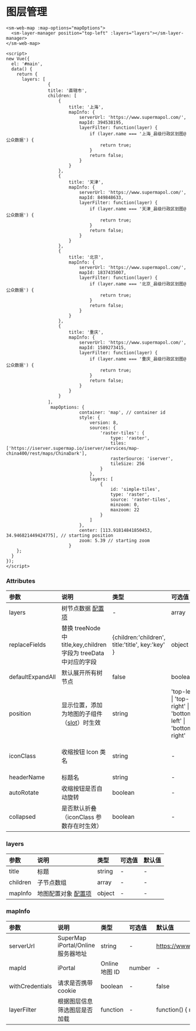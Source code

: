 # 图层管理

<sm-iframe src="https://iclient.supermap.io/examples/component/components_layerManager_vue.html"></sm-iframe>

```vue
<sm-web-map :map-options="mapOptions">
  <sm-layer-manager position="top-left" :layers="layers"></sm-layer-manager>
</sm-web-map>

<script>
new Vue({
  el: '#main',
  data() {
    return {
      layers: [
                {
                title: '直辖市',
                children: [
                    {
                        title: '上海',
                        mapInfo: {
                            serverUrl: 'https://www.supermapol.com/',
                            mapId: 394538195,
                            layerFilter: function(layer) {
                                if (layer.name === '上海_县级行政区划图@公众数据') {
                                    return true;
                                }
                                return false;
                            }
                        }
                    },
                    {
                        title: '天津',
                        mapInfo: {
                            serverUrl: 'https://www.supermapol.com/',
                            mapId: 849848633,
                            layerFilter: function(layer) {
                                if (layer.name === '天津_县级行政区划图@公众数据') {
                                    return true;
                                }
                                return false;
                            }
                        }
                    },
                    {
                        title: '北京',
                        mapInfo: {
                            serverUrl: 'https://www.supermapol.com/',
                            mapId: 1837435007,
                            layerFilter: function(layer) {
                                if (layer.name === '北京_县级行政区划图@公众数据') {
                                    return true;
                                }
                                return false;
                            }
                        }
                    },
                    {
                        title: '重庆',
                        mapInfo: {
                            serverUrl: 'https://www.supermapol.com/',
                            mapId: 1589273415,
                            layerFilter: function(layer) {
                                if (layer.name === '重庆_县级行政区划图@公众数据') {
                                    return true;
                                }
                                return false;
                            }
                        }
                    }
                ]，
                 mapOptions: {
                            container: 'map', // container id
                            style: {
                                version: 8,
                                sources: {
                                    'raster-tiles': {
                                        type: 'raster',
                                        tiles: ['https://iserver.supermap.io/iserver/services/map-china400/rest/maps/ChinaDark'],
                                        rasterSource: 'iserver',
                                        tileSize: 256
                                    }
                                },
                                layers: [
                                    {
                                        id: 'simple-tiles',
                                        type: 'raster',
                                        source: 'raster-tiles',
                                        minzoom: 0,
                                        maxzoom: 22
                                    }
                                ]
                            },
                            center: [113.91814841850453, 34.946821449424775], // starting position
                            zoom: 5.39 // starting zoom
                        }
    };
  }
});
</script>
```

### Attributes

| 参数             | 说明                                                                            | 类型                                             | 可选值                                                       | 默认值                            |
| :--------------- | :------------------------------------------------------------------------------ | :----------------------------------------------- | :----------------------------------------------------------- | :-------------------------------- |
| layers           | 树节点数据 <a href="#layers">配置项</a>                                         | -                                                | array                                                        | -                                 |
| replaceFields    | 替换 treeNode 中 title,key,children 字段为 treeData 中对应的字段                | {children:'children', title:'title', key:'key' } | object                                                       | -                                 |
| defaultExpandAll | 默认展开所有树节点                                                              | false                                            | boolean                                                      | -                                 |
| position         | 显示位置，添加为地图的子组件（[slot](https://cn.vuejs.org/v2/api/#slot)）时生效 | string                                           | 'top-left' \| 'top-right' \| 'bottom-left' \| 'bottom-right' | 'top-left'                        |
| iconClass        | 收缩按钮 Icon 类名                                                              | string                                           | -                                                            | 'sm-components-icons-layer-style' |
| headerName       | 标题名                                                                          | string                                           | -                                                            | '图层管理'                        |
| autoRotate       | 收缩按钮是否自动旋转                                                            | boolean                                          | -                                                            | false                             |
| collapsed        | 是否默认折叠（iconClass 参数存在时生效）                                        | boolean                                          | -                                                            | true                              |

### layers

| 参数     | 说明                                       | 类型   | 可选值 | 默认值 |
| :------- | :----------------------------------------- | :----- | :----- | :----- |
| title    | 标题                                       | string | -      | -      |
| children | 子节点数组                                 | array  | -      | -      |
| mapInfo  | 地图配置对象 <a href="#mapInfo">配置项</a> | object | -      | -      |

### mapInfo

| 参数            | 说明                               | 类型           | 可选值 | 默认值                     |
| :-------------- | :--------------------------------- | :------------- | :----- | :------------------------- |
| serverUrl       | SuperMap iPortal/Online 服务器地址 | string         | -      | https://www.supermapol.com |
| mapId           | iPortal                            | Online 地图 ID | number | -                          |
| withCredentials | 请求是否携带 cookie                | boolean        | -      | false                      |
| layerFilter     | 根据图层信息筛选图层是否加载       | function       | -      | function() { return true}  |
